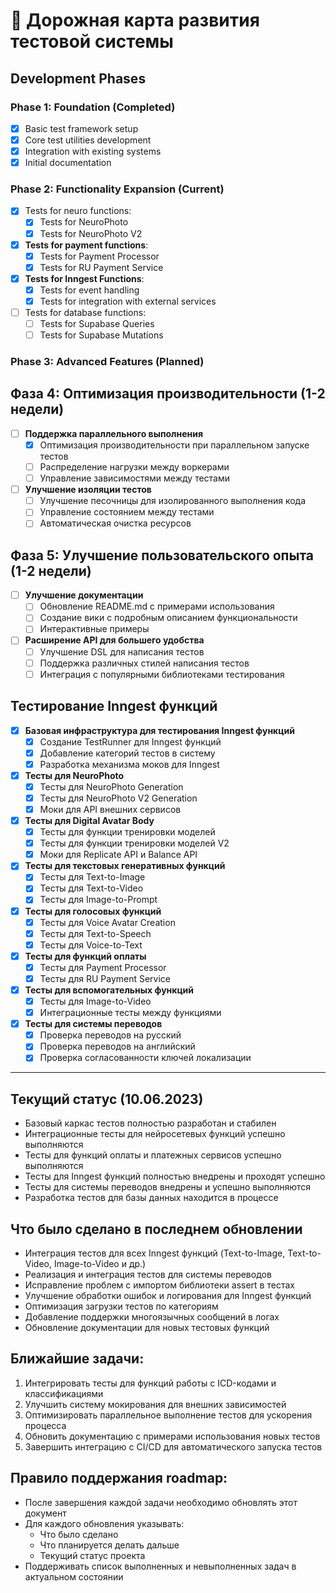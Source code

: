 # 🚦 Дорожная карта развития тестовой системы

## Development Phases

### Phase 1: Foundation (Completed)
- [x] Basic test framework setup
- [x] Core test utilities development
- [x] Integration with existing systems
- [x] Initial documentation

### Phase 2: Functionality Expansion (Current)
- [x] Tests for neuro functions:
  - [x] Tests for NeuroPhoto
  - [x] Tests for NeuroPhoto V2
- [x] **Tests for payment functions**:
  - [x] Tests for Payment Processor
  - [x] Tests for RU Payment Service
- [x] **Tests for Inngest Functions**:
  - [x] Tests for event handling
  - [x] Tests for integration with external services
- [ ] Tests for database functions:
  - [ ] Tests for Supabase Queries
  - [ ] Tests for Supabase Mutations

### Phase 3: Advanced Features (Planned)

## Фаза 4: Оптимизация производительности (1-2 недели)

- [ ] **Поддержка параллельного выполнения**
  - [x] Оптимизация производительности при параллельном запуске тестов
  - [ ] Распределение нагрузки между воркерами
  - [ ] Управление зависимостями между тестами

- [ ] **Улучшение изоляции тестов**
  - [ ] Улучшение песочницы для изолированного выполнения кода
  - [ ] Управление состоянием между тестами
  - [ ] Автоматическая очистка ресурсов

## Фаза 5: Улучшение пользовательского опыта (1-2 недели)

- [ ] **Улучшение документации**
  - [ ] Обновление README.md с примерами использования
  - [ ] Создание вики с подробным описанием функциональности
  - [ ] Интерактивные примеры

- [ ] **Расширение API для большего удобства**
  - [ ] Улучшение DSL для написания тестов
  - [ ] Поддержка различных стилей написания тестов
  - [ ] Интеграция с популярными библиотеками тестирования

## Тестирование Inngest функций

- [x] **Базовая инфраструктура для тестирования Inngest функций**
  - [x] Создание TestRunner для Inngest функций
  - [x] Добавление категорий тестов в систему
  - [x] Разработка механизма моков для Inngest

- [x] **Тесты для NeuroPhoto**
  - [x] Тесты для NeuroPhoto Generation
  - [x] Тесты для NeuroPhoto V2 Generation
  - [x] Моки для API внешних сервисов

- [x] **Тесты для Digital Avatar Body**
  - [x] Тесты для функции тренировки моделей
  - [x] Тесты для функции тренировки моделей V2
  - [x] Моки для Replicate API и Balance API

- [x] **Тесты для текстовых генеративных функций**
  - [x] Тесты для Text-to-Image
  - [x] Тесты для Text-to-Video
  - [x] Тесты для Image-to-Prompt

- [x] **Тесты для голосовых функций**
  - [x] Тесты для Voice Avatar Creation
  - [x] Тесты для Text-to-Speech
  - [x] Тесты для Voice-to-Text

- [x] **Тесты для функций оплаты**
  - [x] Тесты для Payment Processor
  - [x] Тесты для RU Payment Service

- [x] **Тесты для вспомогательных функций**
  - [x] Тесты для Image-to-Video
  - [x] Интеграционные тесты между функциями

- [x] **Тесты для системы переводов**
  - [x] Проверка переводов на русский
  - [x] Проверка переводов на английский
  - [x] Проверка согласованности ключей локализации

---

## Текущий статус (10.06.2023)

- Базовый каркас тестов полностью разработан и стабилен
- Интеграционные тесты для нейросетевых функций успешно выполняются
- Тесты для функций оплаты и платежных сервисов успешно выполняются
- Тесты для Inngest функций полностью внедрены и проходят успешно
- Тесты для системы переводов внедрены и успешно выполняются
- Разработка тестов для базы данных находится в процессе

## Что было сделано в последнем обновлении

- Интеграция тестов для всех Inngest функций (Text-to-Image, Text-to-Video, Image-to-Video и др.)
- Реализация и интеграция тестов для системы переводов
- Исправление проблем с импортом библиотеки assert в тестах
- Улучшение обработки ошибок и логирования для Inngest функций
- Оптимизация загрузки тестов по категориям
- Добавление поддержки многоязычных сообщений в логах
- Обновление документации для новых тестовых функций

## Ближайшие задачи:
1. Интегрировать тесты для функций работы с ICD-кодами и классификациями
2. Улучшить систему мокирования для внешних зависимостей
3. Оптимизировать параллельное выполнение тестов для ускорения процесса
4. Обновить документацию с примерами использования новых тестов
5. Завершить интеграцию с CI/CD для автоматического запуска тестов

## Правило поддержания roadmap:
- После завершения каждой задачи необходимо обновлять этот документ
- Для каждого обновления указывать:
  - Что было сделано
  - Что планируется делать дальше
  - Текущий статус проекта
- Поддерживать список выполненных и невыполненных задач в актуальном состоянии 